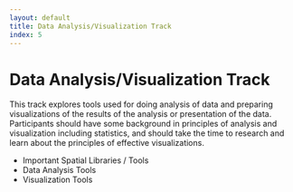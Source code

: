 ```yaml
---
layout: default
title: Data Analysis/Visualization Track
index: 5
---
```


Data Analysis/Visualization Track
=================================

This track explores tools used for doing analysis of data and preparing visualizations of the results of the analysis or presentation of the data. Participants should have some background in principles of analysis and visualization including statistics, and should take the time to research and learn about the principles of effective visualizations. 

* Important Spatial Libraries / Tools
* Data Analysis Tools
* Visualization Tools
